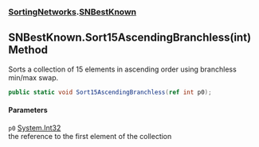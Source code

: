 ### [SortingNetworks](SortingNetworks.md 'SortingNetworks').[SNBestKnown](SortingNetworks_SNBestKnown.md 'SortingNetworks.SNBestKnown')
## SNBestKnown.Sort15AscendingBranchless(int) Method
Sorts a collection of 15 elements in ascending order using branchless min/max swap.  
```csharp
public static void Sort15AscendingBranchless(ref int p0);
```
#### Parameters
<a name='SortingNetworks_SNBestKnown_Sort15AscendingBranchless(int)_p0'></a>
`p0` [System.Int32](https://docs.microsoft.com/en-us/dotnet/api/System.Int32 'System.Int32')  
the reference to the first element of the collection
  
